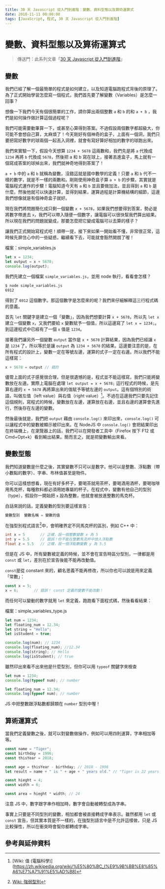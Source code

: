 ```yaml
---
title: 30 天 Javascript 從入門到進階：變數、資料型態以及算術運算式
date: 2018-11-11 00:00:00
tags: [JavaScript, 程式, 30 天 Javascript 從入門到進階]
---
```



# 變數、資料型態以及算術運算式

> 傳送門：此系列文章「[30 天 Javascript 從入門到進階](/tags/30-天-javascript-從入門到進階/)」


## 變數

我們已經了解一個最簡單的程式是如何建立，以及知道電腦跑程式背後的原理了。為了正式開始學習怎麼寫一個程式，我們首先要了解變數（Variables）是怎麼一回事？

<!-- more --> 

想像一下我們今天有個很簡單的工作，請你算出兩個整數 `a` 和 `b` 的和 `a + b` ，我們是如何操作做計算這個過程呢？

我們可能需要動筆算一下，或甚至心算得到答案。不過假設兩個數字都超級大，你可能不會想自己算，太麻煩了！今天剛好有個神奇的盒子，上面有一個洞，我們只要把寫好數字的球兩個一起丟入洞裡，就會有寫好算好相加的數字的球跑出來。

我們來實驗一下，假設今天想算 `1234 + 5678` 這兩數和，我們先是將 `a` 代換成 `1234` 再將 `b` 代換成 `5678`，然後把 a 和 b 寫在球上，接著丟進盒子，馬上就有一個寫成答案的球掉出來，我們就神奇地得到答案了！

`a + b` 中的 `a` 和 `b` 就稱為變數，沒錯這就是國中數學的定義！只要 `a` 和 `b` 代不一樣的數字，就是不一樣的兩數和。剛剛使用神奇盒子算 `a + b` 的步驟，其實就是電腦程式運作的步驟！電腦知道今天有 `a` 和 `b` 並且要做加法，並且得到 `a` 和 `b` 是什麼，然後他就可以快速計算，並得到結果，運算過程是計算機結構的細節，這邊我們想像就是有個神奇盒子就好。

現在我們將問題簡化成只剩一個變數 `x + 5678`，如果我們想要得到答案，勢必是將數字帶進去 `x`，我們可以帶入隨便一個數字，讓電腦可以很快幫我們算出結果。所以現在我們的問題就變成，那要怎麼把它變成電腦可以去算的樣子？

讓我們正式開始寫程式吧！順帶一提，接下來如果一開始看不懂，非常很正常，這時候先屏住心中的一些疑惑，繼續看下去，可能就會豁然開朗了喔！

檔案：simple_variables.js

```js
let x = 1234;
let output = x + 5678;
console.log(output);
```

我們先建立一個檔案 `simple_variables.js`，並用 node 執行，看看會怎樣？

```sh
$ node simple_variables.js
6912
```

得到了 `6912` 這個數字。那這個數字是怎麼來的呢？我們來仔細解釋這三行程式碼的意義。

首先 `let` 關鍵字是建立一個「變數」，因為我們想要計算 `x + 5678`，所以先 `let x` 建立一個變數 `x`，又我們要給 `x` 變數賦予一個值，所以這邊寫了 `let x = 1234;`。到這邊程式中已經有了一個 `x` 值是 `1234`。

接著我們讓另外一個變數 `output` 當作是 `x + 5678` 計算結果，因為我們已經讓 `x` 是 `1234` 了，所以等於是讓 `output` 為 `1234 + 5678` 的結果。這邊要注意的是，在所有程式的設計上，變數一定在等號左邊，運算的式子一定在右邊。所以我們不能這樣寫：

```js
x + 5678 = output // 錯的
```

儘管上面的式子感覺很合理，但是很遺憾的是，程式並不能這樣寫，我們只能將變數放在左邊。實際上電腦在處理 `let output = x + 5678;` 這行程式的時候，是先算右邊的 `x + 5678` 再將算出來的值賦予等號左邊的 `output`。這有個特別的術語，叫做左值（left value）與右值（right value）[^1]。不過在這邊我們只要先記住這個規則，寫程式的時候，變數放在左邊，運算放在右邊，並且右邊的運算會先進行，然後存在左邊的變數。

然後最後就是，我們把 `output` 藉由 `console.log()` 來印出來，`console.log()` 可以讓程式中的變數被顯示被印出來。在 NodeJS 中 `console.log()` 會把結果印出在終端機上，在瀏覽器上的話，我們可以在開發者工具中（Firefox 按下 F12 或 Cmd+Opt+k）看到輸出結果。簡而言之，就是把變數輸出來看。

## 變數型態

我們知道變數是什麼之後，其實變數不只可以是數字。他可以是整數、浮點數（帶小數點的數字）、字串、布林值甚至是物件。

你可以這樣想想看，現在有好多杯子，要喝茶就用茶杯，要喝酒用酒杯，要喝咖啡用馬克杯，每種飲料都必須用她專屬的杯子。在程式中，變數有他自己的型別（type），假設你一開始把 `x` 設為整數，他就會被放進整數的馬克杯。

白話來說的話，定義變數的型別要這樣宣告：

```py
變數型別  變數名稱 = 變數的值
```

在強型別程式語言[^2]中，會明確界定不同馬克杯的區別，例如 C++ 中：

```cc
int x = 5       // 正確，設一個整數變數 x 為 5
int y = 5.5     // 錯誤！你不能在整數馬克杯中放入浮點數
float z = 5.5   // 正確，設一個浮點數變數 y 為 5.5
```

但是在 JS 中，所有變數被定義的時候，並不會在宣告時區分型別，一律都是用 `const` 或 `let`，差別在於宣告後能不能再改動值。

`const`是從 constant 來的，顧名思義不能再修改，所以你也可以說是用來定義「常數」：

```js
const x = 5;
x = 6;       // 錯誤！ const 定義的變數不能改動！
```

而任何可以變動的數字就用 `let` 來定義，跑跑看下面程式碼，然後看看結果：

檔案：simple_variables_type.js

```js
let num = 1234;
let floating_num = 12.34;
let string = "Hello";
let isStudent = true;

console.log(num); // 1234
console.log(floating_num); //12.34
console.log(string); // Hello
console.log(isStudent); // true
```

雖然印出來看不出來他是什麼型別，但你可以用 `typeof` 關鍵字來檢查

```js
let num = 1234;
console.log(typeof num); // number

let floating_num = 12.34;
console.log(typeof num); // number
```

JS 中把整數跟浮點數都歸類在 `number` 型別中喔！

## 算術運算式

當我們定義變數之後，就可以對變數做操作，例如可以用四則運算，字串相加等等。

```js
const name = "Tiger";
const birthday = 1996;
const thisYear = 2018;

const age = thisYear - birthday; // 2018 - 1996
let result = name + " is " + age + " years old." // "Tiger is 22 years old."
```

```js
const hieght = 4;
const width = 6;

const area = hieght * width; // 24
```

注意 JS 中，數字跟字串作相加時，數字會自動被轉型成為字串。

事實上只要是不同型別的變數，相加都會被直接轉成字串表示。雖然都用 `let` 或 `const` 宣告，但其實本質是不一樣的，在強型別語言中是不允許這樣做，只是 JS 比較彈性，所以在衝突時會幫你都轉成字串。

## 參考與延伸資料

[^1]: [Wiki: 值 (電腦科學)](https://zh.wikipedia.org/wiki/%E5%80%BC_(%E9%9B%BB%E8%85%A6%E7%A7%91%E5%AD%B8)
[^2]: [Wiki: 強弱型別](https://zh.wikipedia.org/wiki/%E5%BC%B7%E5%BC%B1%E5%9E%8B%E5%88%A5)
[^3]: [W3C JS: variables](https://www.w3schools.com/jS/js_variables.asp)